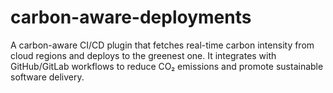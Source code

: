 # carbon-aware-deployments
A carbon-aware CI/CD plugin that fetches real-time carbon intensity from cloud regions and deploys to the greenest one. It integrates with GitHub/GitLab workflows to reduce CO₂ emissions and promote sustainable software delivery.
